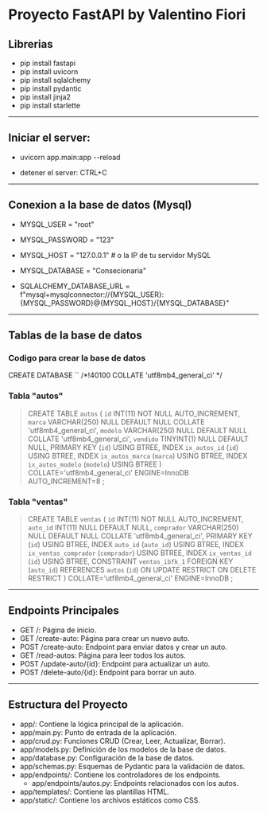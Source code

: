 # Proyecto FastAPI by Valentino Fiori

## Librerias
 - pip install fastapi
 - pip install uvicorn
 - pip install sqlalchemy
 - pip install pydantic
 - pip install jinja2
 - pip install starlette
 
------------
## Iniciar el server:
 - uvicorn app.main:app --reload
 
 - detener el server: CTRL+C
------------
## Conexion a la base de datos (Mysql)
 - MYSQL_USER = "root"
 - MYSQL_PASSWORD = "123"
 - MYSQL_HOST = "127.0.0.1"  # o la IP de tu servidor MySQL
 - MYSQL_DATABASE = "Consecionaria"
 
 
 - SQLALCHEMY_DATABASE_URL = f"mysql+mysqlconnector://{MYSQL_USER}:{MYSQL_PASSWORD}@{MYSQL_HOST}/{MYSQL_DATABASE}"
   
------------
 ## Tablas de la base de datos

 ### Codigo para crear la base de datos
 CREATE DATABASE `` /*!40100 COLLATE 'utf8mb4_general_ci' */
 
### Tabla "autos"

> CREATE TABLE `autos` (
	`id` INT(11) NOT NULL AUTO_INCREMENT,
	`marca` VARCHAR(250) NULL DEFAULT NULL COLLATE 'utf8mb4_general_ci',
	`modelo` VARCHAR(250) NULL DEFAULT NULL COLLATE 'utf8mb4_general_ci',
	`vendido` TINYINT(1) NULL DEFAULT NULL,
	PRIMARY KEY (`id`) USING BTREE,
	INDEX `ix_autos_id` (`id`) USING BTREE,
	INDEX `ix_autos_marca` (`marca`) USING BTREE,
	INDEX `ix_autos_modelo` (`modelo`) USING BTREE
)
COLLATE='utf8mb4_general_ci'
ENGINE=InnoDB
AUTO_INCREMENT=8
;

### Tabla "ventas"

> CREATE TABLE `ventas` (
	`id` INT(11) NOT NULL AUTO_INCREMENT,
	`auto_id` INT(11) NULL DEFAULT NULL,
	`comprador` VARCHAR(250) NULL DEFAULT NULL COLLATE 'utf8mb4_general_ci',
	PRIMARY KEY (`id`) USING BTREE,
	INDEX `auto_id` (`auto_id`) USING BTREE,
	INDEX `ix_ventas_comprador` (`comprador`) USING BTREE,
	INDEX `ix_ventas_id` (`id`) USING BTREE,
	CONSTRAINT `ventas_ibfk_1` FOREIGN KEY (`auto_id`) REFERENCES `autos` (`id`) ON UPDATE RESTRICT ON DELETE RESTRICT
)
COLLATE='utf8mb4_general_ci'
ENGINE=InnoDB
;
------------
## Endpoints Principales
 - GET /: Página de inicio.
 - GET /create-auto: Página para crear un nuevo auto.
 - POST /create-auto: Endpoint para enviar datos y crear un auto.
 - GET /read-autos: Página para leer todos los autos.
 - POST /update-auto/{id}: Endpoint para actualizar un auto.
 - POST /delete-auto/{id}: Endpoint para borrar un auto.
   
------------

## Estructura del Proyecto
 - app/: Contiene la lógica principal de la aplicación.
 - app/main.py: Punto de entrada de la aplicación.
 - app/crud.py: Funciones CRUD (Crear, Leer, Actualizar, Borrar).
 - app/models.py: Definición de los modelos de la base de datos.
 - app/database.py: Configuración de la base de datos.
 - app/schemas.py: Esquemas de Pydantic para la validación de datos.
 - app/endpoints/: Contiene los controladores de los endpoints.
 	- app/endpoints/autos.py: Endpoints relacionados con los autos.
 - app/templates/: Contiene las plantillas HTML.
 - app/static/: Contiene los archivos estáticos como CSS.
